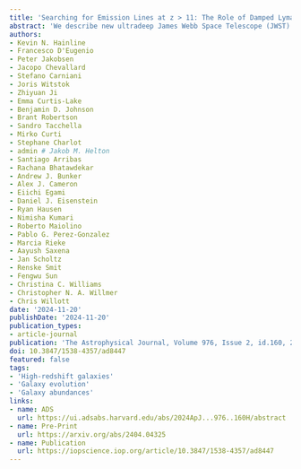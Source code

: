 ```yaml
---
title: 'Searching for Emission Lines at z > 11: The Role of Damped Lyman-alpha and Hints About the Escape of Ionizing Photons'
abstract: 'We describe new ultradeep James Webb Space Telescope (JWST) NIRSpec PRISM and grating spectra for the galaxies JADES-GS-z11-0 ({{< math >}}$z_{\mathrm{spec}} = 11.122_{-0.003}^{+0.005}${{< /math >}}) and JADES-GS-z13-0 ({{< math >}}$z_{\mathrm{spec}} = 13.20_{-0.04}^{+0.03}${{< /math >}}), the most distant spectroscopically-confirmed galaxy discovered in the first year of JWST observations. The extraordinary depth of these observations ({{< math >}}$75${{< /math >}} hours and {{< math >}}$56${{< /math >}} hours, respectively) provides a unique opportunity to explore the redshifts, stellar properties, UV magnitudes, and slopes for these two sources. For JADES-GS-z11-0, we find evidence for multiple emission lines, including {{< math >}}$\mathrm{[OII]}\lambda\lambda3726,3729\ \mathrm{\AA}${{< /math >}} and {{< math >}}$\mathrm{[NeIII]}\lambda3869\ \mathrm{\AA}${{< /math >}}, resulting in a spectroscopic redshift we determine with {{< math >}}$94\%${{< /math >}} confidence. We present stringent upper limits on the emission line fluxes and line equivalent widths for JADES-GS-z13-0. At this spectroscopic redshift, the {{< math >}}$\mathrm{Lyman}-\alpha${{< /math >}} break in JADES-GS-z11-0 can be fit with a damped {{< math >}}$\mathrm{Lyman}-\alpha${{< /math >}} absorber with {{< math >}}$\mathrm{log}_{10}(N_{\mathrm{HI}}/\mathrm{cm}^{-2}) = 22.42_{-0.120}^{+0.093}${{< /math >}}. These results demonstrate how neutral hydrogen fraction and Lyman-damping wings may impact the recovery of spectroscopic redshifts for sources like these, providing insight into the overprediction of the photometric redshifts seen for distant galaxies observed with JWST. In addition, we analyze updated NIRCam photometry to calculate the morphological properties of these resolved sources, and find a secondary source {{< math >}}$0.3\ \mathrm{arcsec}${{< /math >}} south of JADES-GS-z11-0 at a similar photometric redshift, hinting at how galaxies grow through interactions in the early Universe.'
authors:
- Kevin N. Hainline
- Francesco D'Eugenio
- Peter Jakobsen
- Jacopo Chevallard
- Stefano Carniani
- Joris Witstok
- Zhiyuan Ji
- Emma Curtis-Lake
- Benjamin D. Johnson
- Brant Robertson
- Sandro Tacchella
- Mirko Curti
- Stephane Charlot
- admin # Jakob M. Helton
- Santiago Arribas
- Rachana Bhatawdekar
- Andrew J. Bunker
- Alex J. Cameron
- Eiichi Egami
- Daniel J. Eisenstein
- Ryan Hausen
- Nimisha Kumari
- Roberto Maiolino
- Pablo G. Perez-Gonzalez
- Marcia Rieke
- Aayush Saxena
- Jan Scholtz
- Renske Smit
- Fengwu Sun
- Christina C. Williams
- Christopher N. A. Willmer
- Chris Willott
date: '2024-11-20'
publishDate: '2024-11-20'
publication_types:
- article-journal
publication: 'The Astrophysical Journal, Volume 976, Issue 2, id.160, 27 pages'
doi: 10.3847/1538-4357/ad8447
featured: false
tags:
- 'High-redshift galaxies'
- 'Galaxy evolution'
- 'Galaxy abundances'
links:
- name: ADS
  url: https://ui.adsabs.harvard.edu/abs/2024ApJ...976..160H/abstract
- name: Pre-Print
  url: https://arxiv.org/abs/2404.04325
- name: Publication
  url: https://iopscience.iop.org/article/10.3847/1538-4357/ad8447
---
```


